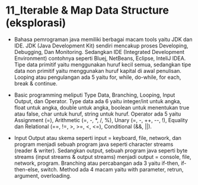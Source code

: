 # 11_Iterable & Map Data Structure (eksplorasi)

- Bahasa pemrograman java memiliki berbagai macam tools yaitu JDK dan IDE. JDK (Java Development Kit) sendiri mencakup proses Developing, Debugging, Dan Monitoring. Sedangkan IDE (Integrated Development Environment) contohnya seperti Bluej, NetBeans, Eclipse, InteliJ IDEA. Tipe data primitif yaitu menggunakan huruf kecil semua, sedangkan tipe data non primitif yaitu menggunakan huruf kapital di awal penulisan.  Looping atau pengulangan ada 5 yaitu for, while, do-while, for each, break & continue.

- Basic programming meliputi Type Data, Branching, Looping, Input Output, dan Operator. Type data ada 6 yaitu integer/int untuk angka, float untuk angka, double untuk angka, boolean untuk menentukan true atau false, char untuk huruf, string untuk huruf. Operator ada 5 yaitu Assignment (=), Arithmetic (=, -, *, /, %), Unary (=, -, ++, --, !), Equality dan Relational (==, !=, >, >=, <, <=), Conditional (&&, ||).

- Input Output atau skema seperti input = keyboard, file, network, dan program menjadi sebuah program java seperti character streams (reader & writer). Sedangkan output, sebuah program java seperti byte streams (input streams & output streams) menjadi output = console, file, network, program. Branching atau percabangan ada 3 yaitu if-then, if-then-else, switch. Method ada 4 macam yaitu with parameter, retrun, argument, overloading.